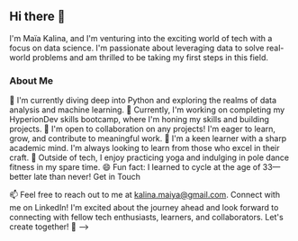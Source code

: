 ## Hi there 👋

I'm Maïa Kalina, and I'm venturing into the exciting world of tech with a focus on data science. I'm passionate about leveraging data to solve real-world problems and am thrilled to be taking my first steps in this field.

### About Me

🌱 I'm currently diving deep into Python and exploring the realms of data analysis and machine learning.
🔭 Currently, I'm working on completing my HyperionDev skills bootcamp, where I'm honing my skills and building projects.
👯 I'm open to collaboration on any projects! I'm eager to learn, grow, and contribute to meaningful work.
🤔 I'm a keen learner with a sharp academic mind. I'm always looking to learn from those who excel in their craft.
💬 Outside of tech, I enjoy practicing yoga and indulging in pole dance fitness in my spare time.
😄 Fun fact: I learned to cycle at the age of 33—better late than never!
Get in Touch

📫 Feel free to reach out to me at kalina.maiya@gmail.com.
Connect with me on LinkedIn!
I'm excited about the journey ahead and look forward to connecting with fellow tech enthusiasts, learners, and collaborators. Let's create together! 🚀
-->
